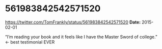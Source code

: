 # 561983842542571520
https://twitter.com/TomFrankly/status/561983842542571520
**Date:** 2015-02-01

“I’m reading your book and it feels like I have the Master Sword of college.” <- best testimonial EVER
